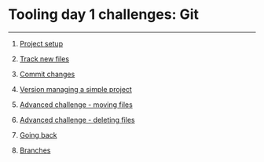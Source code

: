 # Tooling day 1 challenges: Git

---

1) [Project setup](01-setup.md)

1) [Track new files](02-track-files.md)

1) [Commit changes](03-changes.md)

1) [Version managing a simple project](04-simple-project.md)

1) [Advanced challenge - moving files](05-move-files.md)

1) [Advanced challenge - deleting files](06-remove-files.md)

1) [Going back](07-rewind.md)

1) [Branches](08-branches.md)